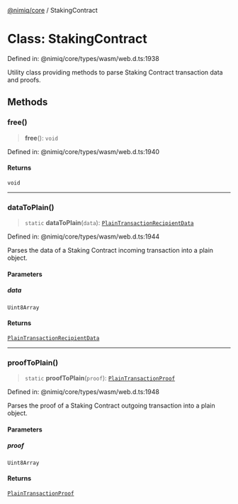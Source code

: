 [@nimiq/core](../globals.md) / StakingContract

# Class: StakingContract

Defined in: @nimiq/core/types/wasm/web.d.ts:1938

Utility class providing methods to parse Staking Contract transaction data and proofs.

## Methods

### free()

> **free**(): `void`

Defined in: @nimiq/core/types/wasm/web.d.ts:1940

#### Returns

`void`

***

### dataToPlain()

> `static` **dataToPlain**(`data`): [`PlainTransactionRecipientData`](../type-aliases/PlainTransactionRecipientData.md)

Defined in: @nimiq/core/types/wasm/web.d.ts:1944

Parses the data of a Staking Contract incoming transaction into a plain object.

#### Parameters

##### data

`Uint8Array`

#### Returns

[`PlainTransactionRecipientData`](../type-aliases/PlainTransactionRecipientData.md)

***

### proofToPlain()

> `static` **proofToPlain**(`proof`): [`PlainTransactionProof`](../type-aliases/PlainTransactionProof.md)

Defined in: @nimiq/core/types/wasm/web.d.ts:1948

Parses the proof of a Staking Contract outgoing transaction into a plain object.

#### Parameters

##### proof

`Uint8Array`

#### Returns

[`PlainTransactionProof`](../type-aliases/PlainTransactionProof.md)
